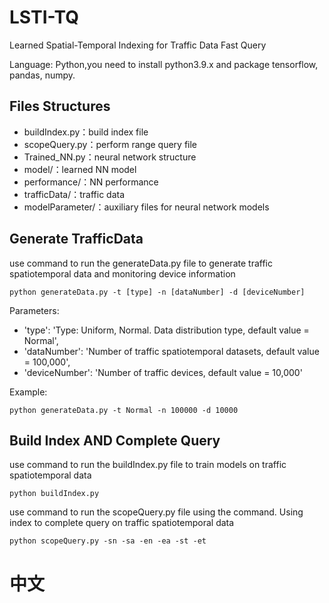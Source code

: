 # LSTI-TQ
Learned Spatial-Temporal Indexing for Traffic Data Fast Query

Language: Python,you need to install python3.9.x and package tensorflow, pandas, numpy.


## Files Structures
- buildIndex.py：build index file
- scopeQuery.py：perform range query file
- Trained_NN.py：neural network structure
- model/：learned NN model
- performance/：NN performance
- trafficData/：traffic data
- modelParameter/：auxiliary files for neural network models

## Generate TrafficData
use command to run the generateData.py file to generate traffic spatiotemporal data and monitoring device information
```
python generateData.py -t [type] -n [dataNumber] -d [deviceNumber]
```

Parameters:
- 'type': 'Type: Uniform, Normal. Data distribution type, default value = Normal',
- 'dataNumber': 'Number of traffic spatiotemporal datasets, default value = 100,000',
- 'deviceNumber': 'Number of traffic devices, default value = 10,000'

Example:
```
python generateData.py -t Normal -n 100000 -d 10000
```


## Build Index AND Complete Query
use command to run the buildIndex.py file to train models on traffic spatiotemporal data
```
python buildIndex.py
```

use command to run the scopeQuery.py file using the command. Using index to complete query on traffic spatiotemporal data
```
python scopeQuery.py -sn -sa -en -ea -st -et
```

# 中文
